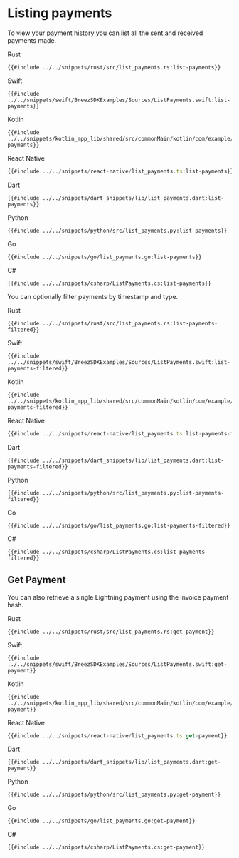 # Listing payments

To view your payment history you can list all the sent and received payments made.

<custom-tabs category="lang">
<div slot="title">Rust</div>
<section>

```rust,ignore
{{#include ../../snippets/rust/src/list_payments.rs:list-payments}}
```
</section>

<div slot="title">Swift</div>
<section>

```swift,ignore
{{#include ../../snippets/swift/BreezSDKExamples/Sources/ListPayments.swift:list-payments}}
```
</section>

<div slot="title">Kotlin</div>
<section>

```kotlin,ignore
{{#include ../../snippets/kotlin_mpp_lib/shared/src/commonMain/kotlin/com/example/kotlinmpplib/ListPayments.kt:list-payments}}
```
</section>

<div slot="title">React Native</div>
<section>

```typescript
{{#include ../../snippets/react-native/list_payments.ts:list-payments}}
```
</section>

<div slot="title">Dart</div>
<section>

```dart,ignore
{{#include ../../snippets/dart_snippets/lib/list_payments.dart:list-payments}}
```
</section>

<div slot="title">Python</div>
<section>

```python,ignore 
{{#include ../../snippets/python/src/list_payments.py:list-payments}}
```
</section>

<div slot="title">Go</div>
<section>

```go,ignore
{{#include ../../snippets/go/list_payments.go:list-payments}}
```
</section>

<div slot="title">C#</div>
<section>

```cs,ignore
{{#include ../../snippets/csharp/ListPayments.cs:list-payments}}
```
</section>
</custom-tabs>

You can optionally filter payments by timestamp and type.

<custom-tabs category="lang">
<div slot="title">Rust</div>
<section>

```rust,ignore
{{#include ../../snippets/rust/src/list_payments.rs:list-payments-filtered}}
```
</section>

<div slot="title">Swift</div>
<section>

```swift,ignore
{{#include ../../snippets/swift/BreezSDKExamples/Sources/ListPayments.swift:list-payments-filtered}}
```
</section>

<div slot="title">Kotlin</div>
<section>

```kotlin,ignore
{{#include ../../snippets/kotlin_mpp_lib/shared/src/commonMain/kotlin/com/example/kotlinmpplib/ListPayments.kt:list-payments-filtered}}
```
</section>

<div slot="title">React Native</div>
<section>

```typescript
{{#include ../../snippets/react-native/list_payments.ts:list-payments-filtered}}
```
</section>

<div slot="title">Dart</div>
<section>

```dart,ignore
{{#include ../../snippets/dart_snippets/lib/list_payments.dart:list-payments-filtered}}
```
</section>

<div slot="title">Python</div>
<section>

```python,ignore 
{{#include ../../snippets/python/src/list_payments.py:list-payments-filtered}}
```
</section>

<div slot="title">Go</div>
<section>

```go,ignore
{{#include ../../snippets/go/list_payments.go:list-payments-filtered}}
```
</section>

<div slot="title">C#</div>
<section>

```cs,ignore
{{#include ../../snippets/csharp/ListPayments.cs:list-payments-filtered}}
```
</section>
</custom-tabs>

## Get Payment

You can also retrieve a single Lightning payment using the invoice payment hash.

<custom-tabs category="lang">
<div slot="title">Rust</div>
<section>

```rust,ignore
{{#include ../../snippets/rust/src/list_payments.rs:get-payment}}
```
</section>

<div slot="title">Swift</div>
<section>

```swift,ignore
{{#include ../../snippets/swift/BreezSDKExamples/Sources/ListPayments.swift:get-payment}}
```
</section>

<div slot="title">Kotlin</div>
<section>

```kotlin,ignore
{{#include ../../snippets/kotlin_mpp_lib/shared/src/commonMain/kotlin/com/example/kotlinmpplib/ListPayments.kt:get-payment}}
```
</section>

<div slot="title">React Native</div>
<section>

```typescript
{{#include ../../snippets/react-native/list_payments.ts:get-payment}}
```
</section>

<div slot="title">Dart</div>
<section>

```dart,ignore
{{#include ../../snippets/dart_snippets/lib/list_payments.dart:get-payment}}
```
</section>

<div slot="title">Python</div>
<section>

```python,ignore 
{{#include ../../snippets/python/src/list_payments.py:get-payment}}
```
</section>

<div slot="title">Go</div>
<section>

```go,ignore
{{#include ../../snippets/go/list_payments.go:get-payment}}
```
</section>

<div slot="title">C#</div>
<section>

```cs,ignore
{{#include ../../snippets/csharp/ListPayments.cs:get-payment}}
```
</section>
</custom-tabs>
